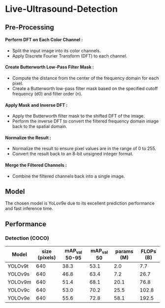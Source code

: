 # Live-Ultrasound-Detection
## Pre-Processing
#### Perform DFT on Each Color Channel :
- Split the input image into its color channels.
- Apply Discrete Fourier Transform (DFT) to each channel.
#### Create Butterworth Low-Pass Filter Mask :
- Compute the distance from the center of the frequency domain for each pixel.
- Create a Butterworth low-pass filter mask based on the specified cutoff frequency (d0) and filter order (n).
#### Apply Mask and Inverse DFT :
- Apply the Butterworth filter mask to the shifted DFT of the image.
- Perform the inverse DFT to convert the filtered frequency domain image back to the spatial domain.
#### Normalize the Result :
- Normalize the result to ensure pixel values are in the range of 0 to 255.
- Convert the result back to an 8-bit unsigned integer format.
#### Merge the Filtered Channels :
- Combine the filtered channels back into a single image.

## Model
The chosen model is YoLov9e due to its excellent prediction performance and fast inference time.
## Performance
### Detection (COCO)
| Model   | size (pixels) | mAP<sub>val</sub> 50-95 | mAP<sub>val</sub> 50 | params (M) | FLOPs (B) |
|---------|----------------|-----------------------|---------------------|------------|-----------|
| YOLOv9t | 640            | 38.3                  | 53.1                | 2.0        | 7.7       |
| YOLOv9s | 640            | 46.8                  | 63.4                | 7.2        | 26.7      |
| YOLOv9m | 640            | 51.4                  | 68.1                | 20.1       | 76.8      |
| YOLOv9c | 640            | 53.0                  | 70.2                | 25.5       | 102.8     |
| YOLOv9e | 640            | 55.6                  | 72.8                | 58.1       | 192.5     |

